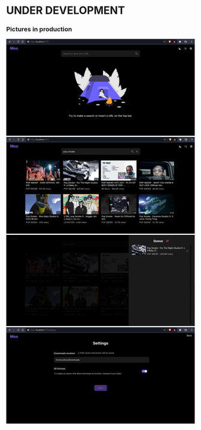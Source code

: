 # UNDER DEVELOPMENT

### Pictures in production

<img src="./assets/1.png" width="700px" />
<img src="./assets/2.png" width="700px" />
<img src="./assets/3.png" width="700px" />
<img src="./assets/4.png" width="700px" />
